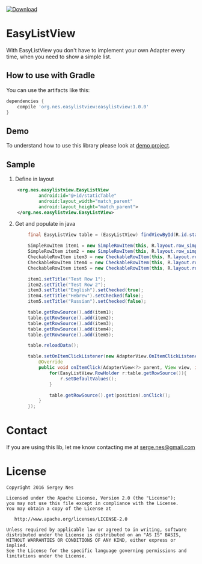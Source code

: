[ ![Download](https://api.bintray.com/packages/sergenes/maven/easylistview/images/download.svg) ](https://bintray.com/sergenes/maven/easylistview/_latestVersion)

# EasyListView
With EasyListView you don't have to implement your own Adapter every time, when you need to show a simple list.


## How to use with Gradle
You can use the artifacts like this:
```groovy
dependencies {
	compile 'org.nes.easylistview:easylistview:1.0.0'
}
```

## Demo
To understand how to use this library please look at <a href='https://github.com/sergenes/EasyListView/tree/master/app/src/main/java/org/nes/easylistviewdemo' target='_blank'>demo project</a>.

## Sample
1. Define in layout
```xml
    <org.nes.easylistview.EasyListView
            android:id="@+id/staticTable"
            android:layout_width="match_parent"
            android:layout_height="match_parent">
    </org.nes.easylistview.EasyListView>
```
2. Get and populate in java
```java
        final EasyListView table = (EasyListView) findViewById(R.id.staticTable);

        SimpleRowItem item1 = new SimpleRowItem(this, R.layout.row_simple);
        SimpleRowItem item2 = new SimpleRowItem(this, R.layout.row_simple);
        CheckableRowItem item3 = new CheckableRowItem(this, R.layout.row_checkable);
        CheckableRowItem item4 = new CheckableRowItem(this, R.layout.row_checkable);
        CheckableRowItem item5 = new CheckableRowItem(this, R.layout.row_checkable);

        item1.setTitle("Test Row 1");
        item2.setTitle("Test Row 2");
        item3.setTitle("English").setChecked(true);
        item4.setTitle("Hebrew").setChecked(false);
        item5.setTitle("Russian").setChecked(false);

        table.getRowSource().add(item1);
        table.getRowSource().add(item2);
        table.getRowSource().add(item3);
        table.getRowSource().add(item4);
        table.getRowSource().add(item5);

        table.reloadData();

        table.setOnItemClickListener(new AdapterView.OnItemClickListener() {
            @Override
            public void onItemClick(AdapterView<?> parent, View view, int position, long id) {
                for(EasyListView.RowHolder r:table.getRowSource()){
                    r.setDefaultValues();
                }

                table.getRowSource().get(position).onClick();
            }
        });
```

Contact
=================================
If you are using this lib, let me know contacting me at serge.nes@gmail.com


License
=================================

    Copyright 2016 Sergey Nes

    Licensed under the Apache License, Version 2.0 (the "License");
    you may not use this file except in compliance with the License.
    You may obtain a copy of the License at

       http://www.apache.org/licenses/LICENSE-2.0

    Unless required by applicable law or agreed to in writing, software
    distributed under the License is distributed on an "AS IS" BASIS,
    WITHOUT WARRANTIES OR CONDITIONS OF ANY KIND, either express or implied.
    See the License for the specific language governing permissions and
    limitations under the License.